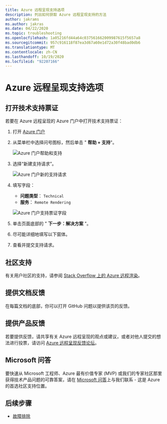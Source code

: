 ```yaml
---
title: Azure 远程呈现支持选项
description: 列出如何获取 Azure 远程呈现支持的方法
author: jakrams
ms.author: jakras
ms.date: 04/22/2020
ms.topic: troubleshooting
ms.openlocfilehash: 1a05216fd44a64c037561662009987615f5657a8
ms.sourcegitcommit: 957c916118f87ea3d67a60e1d72a30f48bad0db6
ms.translationtype: MT
ms.contentlocale: zh-CN
ms.lasthandoff: 10/19/2020
ms.locfileid: "92207166"
---
```

# <a name="azure-remote-rendering-support-options"></a>Azure 远程呈现支持选项

## <a name="open-a-tech-support-ticket"></a>打开技术支持票证

若要在 Azure 远程呈现的 Azure 门户中打开技术支持票证：

1. 打开 [Azure 门户](https://ms.portal.azure.com)

1. 从菜单栏中选择问号图标，然后单击 " **帮助 + 支持**"。

    ![Azure 门户帮助和支持](media/portal-help.png)

1. 选择“新建支持请求”。

    ![Azure 门户新的支持请求](media/portal-new-request.png)

1. 填写字段：

    * **问题类型**： `Technical`
    * **服务**： `Remote Rendering`

    ![Azure 门户支持票证字段](media/portal-request.png)

1. 单击页面底部的 " **下一步：解决方案** "。

1. 尽可能详细地填写以下窗体。

1. 查看并提交支持请求。

## <a name="community-support"></a>社区支持

有关用户社区的支持，请参阅 [Stack Overflow 上的 Azure 远程渲染](https://stackoverflow.com/questions/tagged/azure-remote-rendering)。

## <a name="provide-documentation-feedback"></a>提供文档反馈

在每篇文档的底部，你可以打开 GitHub 问题以提供该页的反馈。

## <a name="provide-product-feedback"></a>提供产品反馈

若要提供反馈，请共享有关 Azure 远程呈现的观点或建议，或者对他人提交的想法进行投票，请访问 [Azure 远程呈现反馈论坛](https://feedback.azure.com/forums/928696-azure-remote-rendering)。


## <a name="microsoft-qa"></a>Microsoft 问答

要快速从 Microsoft 工程师、Azure 最有价值专家 (MVP) 或我们的专家社区那里获得技术产品问题的可靠答案，请在 [Microsoft 问答](/answers/topics/azure-remote-rendering.html)上与我们联系 - 这是 Azure 的首选社区支持位置。

## <a name="next-steps"></a>后续步骤

* [故障排除](troubleshoot.md)